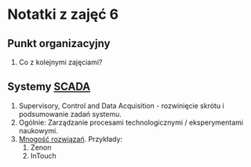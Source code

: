 Notatki z zajęć 6
=================

Punkt organizacyjny
-------------------
1. Co z kolejnymi zajęciami?

Systemy [SCADA](https://en.wikipedia.org/wiki/SCADA)
-------------
1. Supervisory, Control and Data Acquisition - rozwinięcie skrótu i podsumowanie zadań systemu.
2. Ogólnie: Zarządzanie procesami technologicznymi / eksperymentami naukowymi.
3. [Mnogość rozwiązań](http://automatykaonline.pl/Artykuly/Komputery-i-HMI/Wybor-systemu-SCADA-czym-sie-kierowac). Przykłady:
    1. Zenon
    2. InTouch